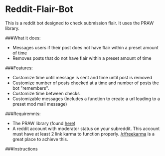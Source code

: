 Reddit-Flair-Bot
================
This is a reddit bot designed to check submission flair. It uses the PRAW library.

###What it does:  
* Messages users if their post does not have flair within a preset amount of time
* Removes posts that do not have flair within a preset amount of time

###Features:  
* Customize time until message is sent and time until post is removed
* Customize number of posts checked at a time and number of posts the bot "remembers".
* Customize time between checks
* Customizable messages (Includes a function to create a url leading to a preset mod mail message)

###Requiremnts:
* The PRAW library (found [here](https://praw.readthedocs.org/en/v2.1.16/))
* A reddit account with moderator status on your subreddit. This account must have at least 2 link karma to function properly. [/r/freekarma](http://www.reddit.com/r/freekarma) is a great place to achieve this.

###Instructions
